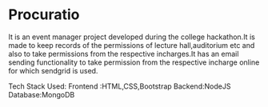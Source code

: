 # Procuratio
It is an event manager project developed during the college hackathon.It is made to keep records of the permissions of lecture hall,auditorium etc and also to take permissions from the respective incharges.It has an email sending functionality to take permission from the respective incharge online for which sendgrid is used.

Tech Stack Used:
Frontend :HTML,CSS,Bootstrap
Backend:NodeJS
Database:MongoDB
